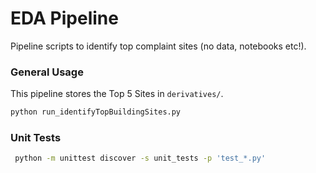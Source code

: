 # EDA Pipeline
Pipeline scripts to identify top complaint sites (no data, notebooks etc!).

### General Usage
This pipeline stores the Top 5 Sites in ```derivatives/```.

```sh
python run_identifyTopBuildingSites.py
```

### Unit Tests

```sh 
 python -m unittest discover -s unit_tests -p 'test_*.py'
```